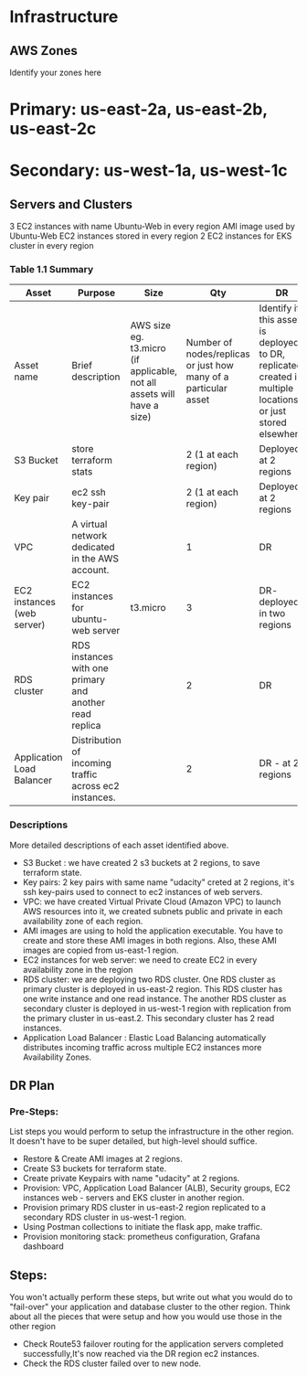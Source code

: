 # Infrastructure


## AWS Zones
Identify your zones here
# Primary: us-east-2a, us-east-2b, us-east-2c
# Secondary: us-west-1a, us-west-1c

## Servers and Clusters
3 EC2 instances with name Ubuntu-Web in every region
AMI image used by Ubuntu-Web EC2 instances stored in every region
2 EC2 instances for EKS cluster in every region

### Table 1.1 Summary
| **Asset**                  | **Purpose**                                             | **Size**                                                               | **Qty**                                                         | DR                                                                                                           |   |   |
|----------------------------|---------------------------------------------------------|------------------------------------------------------------------------|-----------------------------------------------------------------|--------------------------------------------------------------------------------------------------------------|---|---|
| Asset name                 | Brief description                                       | AWS size eg. t3.micro (if applicable, not all assets will have a size) | Number of nodes/replicas or just how many of a particular asset | Identify if this asset is deployed to DR, replicated, created in multiple locations or just stored elsewhere |   |   |
| S3 Bucket                  | store terraform stats                                   |                                                                        | 2 (1 at each region)                                            | Deployed at 2 regions                                                                                        |   |   |
| Key pair                   | ec2 ssh key-pair                                        |                                                                        | 2 (1 at each region)                                            | Deployed at 2 regions                                                                                        |   |   |
| VPC                        | A virtual network dedicated in the AWS account.         |                                                                        | 1                                                               | DR                                                                                                           |   |   |
| EC2 instances (web server) | EC2 instances for ubuntu-web server                     | t3.micro                                                               | 3                                                               | DR- deployed in two regions                                                                                  |   |   |
| RDS cluster                | RDS instances with one primary and another read replica |                                                                        | 2                                                               | DR                                                                                                           |   |   |
| Application Load Balancer  | Distribution of incoming traffic across ec2 instances.  |                                                                        | 2                                                               | DR - at 2 regions                                                                                            |   |   |

### Descriptions
More detailed descriptions of each asset identified above.
- S3 Bucket : we have created 2 s3 buckets at 2 regions, to save terraform state.
- Key pairs: 2 key pairs with same name "udacity" creted at 2 regions, it's ssh key-pairs used to connect to ec2 instances of web servers.
- VPC: we have created Virtual Private Cloud (Amazon VPC) to launch AWS resources into it, we created subnets public and private in each availability zone of each region.
- AMI images are using to hold the application executable. You have to create and store these AMI images in both regions. Also, these AMI images are copied from us-east-1 region.
- EC2 instances for web server: we need to create EC2 in every availability zone in the region
- RDS cluster: we are deploying two RDS cluster. One RDS cluster as primary cluster is deployed in us-east-2 region. This RDS cluster has one write instance and one read instance. The another RDS cluster as secondary cluster is deployed in us-west-1 region with replication from the primary cluster in us-east.2. This secondary cluster has 2 read instances.
- Application Load Balancer : Elastic Load Balancing automatically distributes incoming traffic across multiple EC2 instances more Availability Zones.

## DR Plan
### Pre-Steps:
List steps you would perform to setup the infrastructure in the other region. It doesn't have to be super detailed, but high-level should suffice.

- Restore & Create AMI images at 2 regions.
- Create S3 buckets for terraform state.
- Create private Keypairs with name "udacity" at 2 regions.
- Provision: VPC, Application Load Balancer (ALB), Security groups, EC2 instances web - servers and EKS cluster in another region.
- Provision primary RDS cluster in us-east-2 region replicated to a secondary RDS cluster in us-west-1 region.
- Using Postman collections to initiate the flask app, make traffic.
- Provision monitoring stack: prometheus configuration, Grafana dashboard 

## Steps:
You won't actually perform these steps, but write out what you would do to "fail-over" your application and database cluster to the other region. Think about all the pieces that were setup and how you would use those in the other region

- Check  Route53 failover routing for the application servers completed successfully,It's now reached via the DR region ec2 instances.
- Check the RDS cluster failed over to new node.

